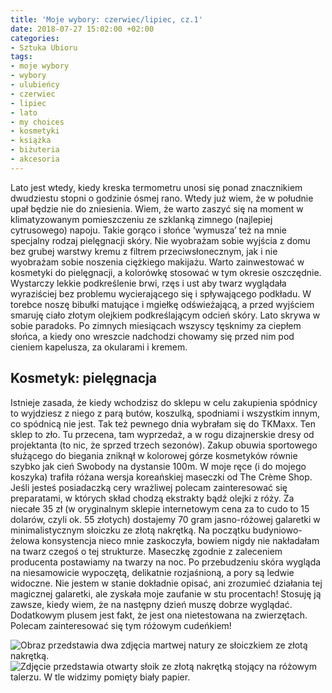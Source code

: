 ```yaml
---
title: 'Moje wybory: czerwiec/lipiec, cz.1'
date: 2018-07-27 15:02:00 +02:00
categories:
- Sztuka Ubioru
tags:
- moje wybory
- wybory
- ulubieńcy
- czerwiec
- lipiec
- lato
- my choices
- kosmetyki
- książka
- biżuteria
- akcesoria
---
```


<olela-narrative>
Lato jest wtedy, kiedy kreska termometru unosi się ponad znacznikiem dwudziestu stopni o godzinie ósmej rano. Wtedy już wiem, że w południe upał będzie nie do zniesienia. Wiem, że warto zaszyć się na moment w klimatyzowanym pomieszczeniu ze szklanką zimnego (najlepiej cytrusowego) napoju. Takie gorąco i słońce ‘wymusza’ też na mnie specjalny rodzaj pielęgnacji skóry. Nie wyobrażam sobie wyjścia z domu bez grubej warstwy kremu z filtrem przeciwsłonecznym, jak i nie wyobrażam sobie noszenia ciężkiego makijażu. Warto zainwestować w kosmetyki do pielęgnacji, a kolorówkę stosować w tym okresie oszczędnie. Wystarczy lekkie podkreślenie brwi, rzęs i ust aby twarz wyglądała wyraziściej bez problemu wycierającego się i spływającego podkładu. W torebce noszę bibułki matujące i mgiełkę odświeżającą, a przed wyjściem smaruję ciało złotym olejkiem podkreślającym odcień skóry. Lato skrywa w sobie paradoks. Po zimnych miesiącach wszyscy tęsknimy za ciepłem słońca, a kiedy ono wreszcie nadchodzi chowamy się przed nim pod cieniem kapelusza, za okularami i kremem. 
</olela-narrative>

## Kosmetyk: pielęgnacja

Istnieje zasada, że kiedy wchodzisz do sklepu w celu zakupienia spódnicy to wyjdziesz z niego z parą butów, koszulką, spodniami i wszystkim innym, co spódnicą nie jest. Tak też pewnego dnia wybrałam się do TKMaxx. Ten sklep to zło. Tu przecena, tam wyprzedaż, a w rogu dizajnerskie dresy od projektanta (to nic, że sprzed trzech sezonów). Zakup obuwia sportowego służącego do biegania zniknął w kolorowej górze kosmetyków równie szybko jak cień Swobody na dystansie 100m.
W moje ręce (i do mojego koszyka) trafiła różana wersja koreańskiej maseczki od The Crème Shop. Jeśli jesteś posiadaczką cery wrażliwej polecam zainteresować się preparatami, w których skład chodzą ekstrakty bądź olejki z róży. Za niecałe 35 zł (w oryginalnym sklepie internetowym cena za to cudo to 15 dolarów, czyli ok. 55 złotych) dostajemy 70 gram jasno-różowej galaretki w minimalistycznym słoiczku ze złotą nakrętką. Na początku budyniowo-żelowa konsystencja nieco mnie zaskoczyła, bowiem nigdy nie nakładałam na twarz czegoś o tej strukturze. Maseczkę zgodnie z zaleceniem producenta postawiamy na twarzy na noc. Po przebudzeniu skóra wygląda na niesamowicie wypoczętą, delikatnie rozjaśnioną, a pory są ledwie widoczne. Nie jestem w stanie dokładnie opisać, ani zrozumieć działania tej magicznej galaretki, ale zyskała moje zaufanie w stu procentach! Stosuję ją zawsze, kiedy wiem, że na następny dzień muszę dobrze wyglądać. Dodatkowym plusem jest fakt, że jest ona nietestowana na zwierzętach. Polecam zainteresować się tym różowym cudeńkiem!

![Obraz przedstawia dwa zdjęcia martwej natury ze słoiczkiem ze złotą nakrętką.](https://assets2.ello.co/uploads/asset/attachment/8016437/ello-optimized-2a0e101f.jpg)
![Zdjęcie przedstawia otwarty słoik ze złotą nakrętką stojący na różowym talerzu. W tle widzimy pomięty biały papier.](https://assets2.ello.co/uploads/asset/attachment/8016438/ello-optimized-a4b0bbcd.jpg)